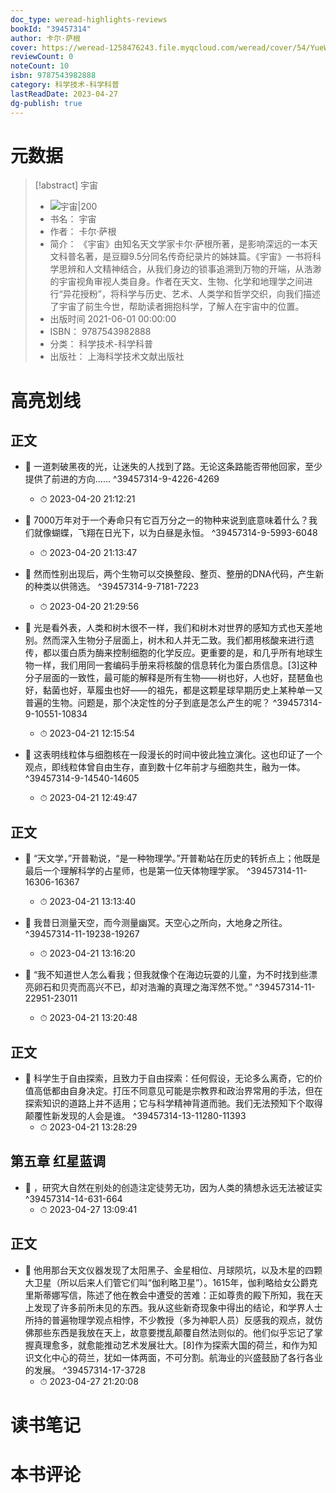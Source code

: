 ```yaml
---
doc_type: weread-highlights-reviews
bookId: "39457314"
author: 卡尔·萨根
cover: https://weread-1258476243.file.myqcloud.com/weread/cover/54/YueWen_39457314/t7_YueWen_39457314.jpg
reviewCount: 0
noteCount: 10
isbn: 9787543982888
category: 科学技术-科学科普
lastReadDate: 2023-04-27
dg-publish: true
---
```

# 元数据
> [!abstract] 宇宙
> - ![ 宇宙|200](https://weread-1258476243.file.myqcloud.com/weread/cover/54/YueWen_39457314/t7_YueWen_39457314.jpg)
> - 书名： 宇宙
> - 作者： 卡尔·萨根
> - 简介： 《宇宙》由知名天文学家卡尔·萨根所著，是影响深远的一本天文科普名著，是豆瓣9.5分同名传奇纪录片的姊妹篇。《宇宙》一书将科学思辨和人文精神结合，从我们身边的锁事追溯到万物的开端，从浩渺的宇宙视角审视人类自身。作者在天文、生物、化学和地理学之间进行“异花授粉”，将科学与历史、艺术、人类学和哲学交织，向我们描述了宇宙了前生今世，帮助读者拥抱科学，了解人在宇宙中的位置。
> - 出版时间 2021-06-01 00:00:00
> - ISBN： 9787543982888
> - 分类： 科学技术-科学科普
> - 出版社： 上海科学技术文献出版社

# 高亮划线

## 正文


- 📌 一道刺破黑夜的光，让迷失的人找到了路。无论这条路能否带他回家，至少提供了前进的方向…… ^39457314-9-4226-4269
    - ⏱ 2023-04-20 21:12:21 

- 📌 7000万年对于一个寿命只有它百万分之一的物种来说到底意味着什么？我们就像蝴蝶，飞翔在日光下，以为白昼是永恒。 ^39457314-9-5993-6048
    - ⏱ 2023-04-20 21:13:47 

- 📌 然而性别出现后，两个生物可以交换整段、整页、整册的DNA代码，产生新的种类以供筛选。 ^39457314-9-7181-7223
    - ⏱ 2023-04-20 21:29:56 

- 📌 光是看外表，人类和树木很不一样，我们和树木对世界的感知方式也天差地别。然而深入生物分子层面上，树木和人并无二致。我们都用核酸来进行遗传，都以蛋白质为酶来控制细胞的化学反应。更重要的是，和几乎所有地球生物一样，我们用同一套编码手册来将核酸的信息转化为蛋白质信息。[3]这种分子层面的一致性，最可能的解释是所有生物——树也好，人也好，琵琶鱼也好，黏菌也好，草履虫也好——的祖先，都是这颗星球早期历史上某种单一又普遍的生物。问题是，那个决定性的分子到底是怎么产生的呢？ ^39457314-9-10551-10834
    - ⏱ 2023-04-21 12:15:54 

- 📌 这表明线粒体与细胞核在一段漫长的时间中彼此独立演化。这也印证了一个观点，即线粒体曾自由生存，直到数十亿年前才与细胞共生，融为一体。 ^39457314-9-14540-14605
    - ⏱ 2023-04-21 12:49:47 
## 正文


- 📌 “天文学，”开普勒说，“是一种物理学。”开普勒站在历史的转折点上；他既是最后一个理解科学的占星师，也是第一位天体物理学家。 ^39457314-11-16306-16367
    - ⏱ 2023-04-21 13:13:40 

- 📌 我昔日测量天空，而今测量幽冥。天空心之所向，大地身之所往。 ^39457314-11-19238-19267
    - ⏱ 2023-04-21 13:16:20 

- 📌 “我不知道世人怎么看我；但我就像个在海边玩耍的儿童，为不时找到些漂亮卵石和贝壳而高兴不已，却对浩瀚的真理之海浑然不觉。” ^39457314-11-22951-23011
    - ⏱ 2023-04-21 13:20:48 
## 正文


- 📌 科学生于自由探索，且致力于自由探索：任何假设，无论多么离奇，它的价值高低都由自身决定。打压不同意见可能是宗教界和政治界常用的手法，但在探索知识的道路上并不适用；它与科学精神背道而驰。我们无法预知下个取得颠覆性新发现的人会是谁。 ^39457314-13-11280-11393
    - ⏱ 2023-04-21 13:28:29 
## 第五章 红星蓝调


- 📌 ，研究大自然在别处的创造注定徒劳无功，因为人类的猜想永远无法被证实 ^39457314-14-631-664
    - ⏱ 2023-04-27 13:09:41 
## 正文


- 📌 他用那台天文仪器发现了太阳黑子、金星相位、月球陨坑，以及木星的四颗大卫星（所以后来人们管它们叫“伽利略卫星”）。1615年，伽利略给女公爵克里斯蒂娜写信，陈述了他在教会中遭受的苦难：正如尊贵的殿下所知，我在天上发现了许多前所未见的东西。我从这些新奇现象中得出的结论，和学界人士所持的普遍物理学观点相悖，不少教授（多为神职人员）反感我的观点，就仿佛那些东西是我放在天上，故意要搅乱颠覆自然法则似的。他们似乎忘记了掌握真理愈多，就愈能推动艺术发展壮大。[8]作为探索大国的荷兰，和作为知识文化中心的荷兰，犹如一体两面，不可分割。航海业的兴盛鼓励了各行各业的发展。 ^39457314-17-3728
    - ⏱ 2023-04-27 21:20:08 
# 读书笔记

# 本书评论
